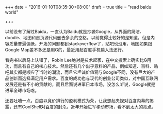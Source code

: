+++
date = "2016-01-10T08:35:30+08:00"
draft = true
title = "read baidu world"

+++



以前没有了解过Baidu，一直认为Baidu就是抄袭Google，从界面的简洁、doodle、地图和首页源代码删去多余的空格。以前觉得比较好的是知道，但是内容质量普遍偏低，开发的问题都到stackoverflow了，贴吧也没用，地图如果跟Google Map差不多还是用G的，最近用起百度手机输入法还行。

看完书以后马上认错了，Robin Lee绝对是技术起家，在中文搜索上确实比G用功，而且有自己的核心技术。然后还有几个出乎意料的产品，例如知道、百科、贴吧其实都是顺应了当时的潮流，而且它坦诚价值观与Google不同，没有巨大的产品创新而选择满足用户需求。百度的成功也与现代的创业公司类似，对中国互联网发展还是有不小的贡献的。而且后面说进军日本市场，没怎么听说，Google就是进军全球市场咯。

还要吐嘈一点，百度以竞价排行的盈利模式为荣，让我想起央视对百度内幕的揭露，还有CoolShell对百度的封杀。近年开始进军移动市场，看不到太大的亮点。